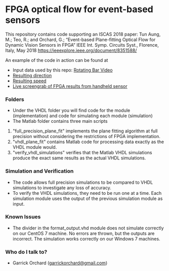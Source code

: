 # FPGA optical flow for event-based sensors #

This repository contains code supporting an ISCAS 2018 paper:
Tun Aung, M.; Teo, R.; and Orchard, G.; “Event-based Plane-fitting Optical Flow for Dynamic Vision Sensors in FPGA” IEEE Int. Symp. Circuits Syst., Florence, Italy, May 2018
https://ieeexplore.ieee.org/document/8351588/

An example of the code in action can be found at
* Input data used by this repo: [Rotating Bar Video](https://youtu.be/uI0BoMI96kI)
* [Resulting direction](https://youtu.be/sE-xBcOgiY4)
* [Resulting speed](https://youtu.be/kVjdE0-t4u0)
* [Live screengrab of FPGA results from handheld sensor](https://www.youtube.com/edit?o=U&video_id=86VnBYzJHFQ)

### Folders ###
* Under the VHDL folder you will find code for the module (implementation) and code for simulating each module (simulation)
* The Matlab folder contains three main scripts
1. "full_precision_plane_fit" implements the plane fitting algorithm at full precision without considering the restrictions of FPGA implementation.
2. "vhdl_plane_fit" contains Matlab code for processing data exactly as the VHDL module would.
3. "verify_vhdl_simulations" verifies that the Matlab VHDL simulations produce the exact same results as the actual VHDL simulations.

### Simulation and Verification ###
* The code allows full precision simulations to be compared to VHDL simulations to investigate any loss of accuracy.
* To verify the VHDL simulations, they need to be run one at a time. Each simulation module uses the output of the previous simulation module as input.

### Known Issues ###
* The divider in the format_output.vhd module does not simulate correctly on our CentOS 7 machine. No errors are thrown, but the outputs are incorrect. The simulation works correctly on our Windows 7 machines.

### Who do I talk to? ###

* Garrick Orchard (garrickorchard@gmail.com)

